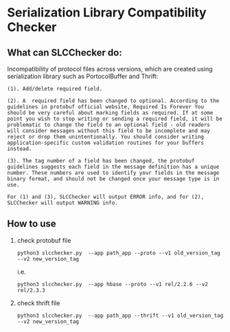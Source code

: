# Serialization Library Compatibility Checker

## What can SLCChecker do:

Incompatibility of protocol files across versions, which are created using serialization library such as PortocolBuffer and Thrift:

    (1). Add/delete required field. 

    (2). A  required field has been changed to optional. According to the guidelines in protobuf official website, Required Is Forever You should be very careful about marking fields as required. If at some point you wish to stop writing or sending a required field, it will be problematic to change the field to an optional field - old readers will consider messages without this field to be incomplete and may reject or drop them unintentionally. You should consider writing application-specific custom validation routines for your buffers instead.

    (3). The tag number of a field has been changed, the protobuf guidelines suggests each field in the message definition has a unique number. These numbers are used to identify your fields in the message binary format, and should not be changed once your message type is in use. 

    For (1) and (3), SLCChecker will output ERROR info, and for (2), SLCChecker will output WARNING info. 


## How to use

1. check protobuf file

    `python3 slcchecker.py  --app path_app --proto --v1 old_version_tag --v2 new_version_tag`

    i.e.

    `python3 slcchecker.py  --app hbase --proto --v1 rel/2.2.6 --v2 rel/2.3.3`

2. check thrift file

    `python3 slcchecker.py  --app path_app --thrift --v1 old_version_tag --v2 new_version_tag`
